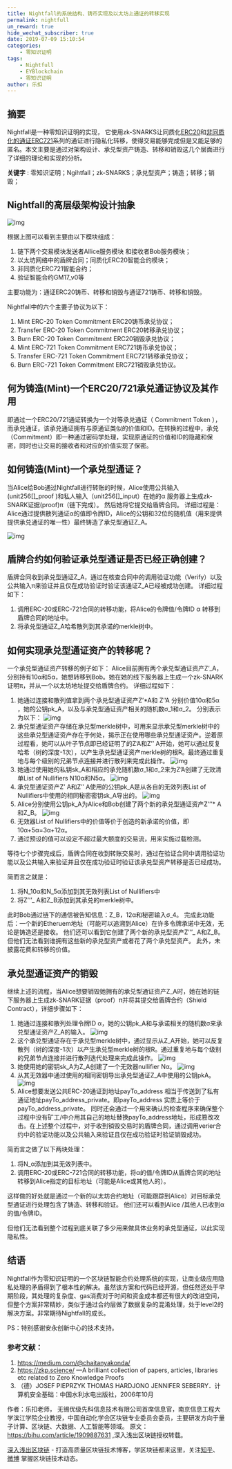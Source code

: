 ```yaml
---
title: Nightfall的系统结构、铸币实现及以太坊上通证的转移实现
permalink: nightfull
un_reward: true
hide_wechat_subscriber: true
date: 2019-07-09 15:10:54
categories:
    - 零知识证明
tags:
    - Nightfull
    - EYBlockchain
    - 零知识证明
author: 乐扣
---
```



## 摘要

Nightfall是一种零知识证明的实现， 它使用zk-SNARKS让同质化[ERC20](https://learnblockchain.cn/2018/01/12/create_token/)和[非同质化的通证ERC721](https://learnblockchain.cn/2018/03/23/token-erc721/)系列的通证进行隐私化转移，使得交易能够完成但是又能足够的匿名。本文主要是通过对架构设计、承兑型资产铸造、转移和销毁这几个层面进行了详细的理论和实现的分析。


**关键字** : 零知识证明；Ngihtfall；zk-SNARKS；承兑型资产；铸造；转移；销毁；

<!-- more -->

## Nightfall的高层级架构设计抽象

![img](https://img.learnblockchain.cn/2019/07/09_338669390.png)

根据上图可以看到主要由以下模块组成：
1. 链下两个交易模块发送者Allice服务模块 和接收者Bob服务模块；
2. 以太坊网络中的盾牌合同；同质化ERC20智能合约模块；
3. 非同质化ERC721智能合约；
4. 验证智能合约GM17_v0等

主要功能为：通证ERC20铸币、转移和销毁与通证721铸币、转移和销毁。

Nightfall中的六个主要子协议为以下：
1. Mint ERC-20 Token Commitment ERC20铸币承兑协议；
2. Transfer ERC-20 Token Commitment ERC20转移承兑协议；
3. Burn ERC-20 Token Commitment ERC20销毁承兑协议；
4. Mint ERC-721 Token Commitment ERC721铸币承兑协议；
5. Transfer ERC-721 Token Commitment ERC721转移承兑协议；
6. Burn ERC-721 Token Commitment ERC721销毁承兑协议。

## 何为铸造(Mint)一个ERC20/721承兑通证协议及其作用

即通过一个ERC20/721通证转换为一个对等承兑通证（ Commitment Token ），而承兑通证，该承兑通证拥有与原通证类似的价值和ID。在转换的过程中，承兑（Commitment）即一种通过密码学处理，实现原通证的价值和ID的隐藏和保密，同时也让交易的接收者和对应的价值实现了保密。

## 如何铸造(Mint)一个承兑型通证？

当Alice给Bob通过Nightfall进行转账的时候，Alice使用公共输入(unit256[]_proof )和私人输入（unit256[]_input）在她的α 服务器上生成zk-SNARK证据(proof)π（链下完成）。 然后她将它提交给盾牌合同。 详细过程是： Alice通过提供散列通证α的值即令牌ID，Alice的公钥和32位的随机值（用来提供提供承兑通证的唯一性）最终铸造了承兑型通证Z_A。

![img](https://img.learnblockchain.cn/2019/07/09_170121959.png!/scale/40%)

## 盾牌合约如何验证承兑型通证是否已经正确创建？

盾牌合同收到承兑型通证Z_A，通过在核查合同中的调用验证功能（Verify）以及公共输入π来验证并且仅在成功验证时验证该通证Z_A已经被成功创建。 详细过程如下：
1. 调用ERC-20或ERC-721合同的转移功能，将Alice的令牌值/令牌ID α 转移到盾牌合同的地址中。
2. 将承兑型通证Z_A哈希散列到其承诺的merkle树中。

##  如何实现承兑型通证资产的转移呢？

一个承兑型通证资产转移的例子如下：
Alice目前拥有两个承兑型通证资产Z’_A，分别持有10α和5α，她想转移到Bob。她在她的线下服务器上生成一个zk-SNARK证明π，并从一个以太坊地址提交给盾牌合约。
详细过程如下：
1. 她通过连接和散列值拿到两个承兑型通证资产Z’*A和 Z’’A 分别价值10α和5α ，她的公钥pk_A，以及与承兑型通证资产相关的随机数σ_1和σ_2。
   分别表示为以下：
![img](https://img.learnblockchain.cn/2019/07/09_395263711.png!/scale/40%)
2. 承兑型通证资产存储在承兑型merkle树中，可用来显示承兑型merkle树中的这些承兑型通证资产存在于何处，揭示正在使用哪些承兑型通证资产。逆着原过程看，她可以从叶子节点即已经证明了的Z’A和Z’’ A开始，她可以通过反复哈希（树的深度-1次），以产生承兑型通证资产merkle树的根R。最终通过重复地与每个级别的兄弟节点连接并进行散列来完成此操作。
![img](https://img.learnblockchain.cn/2019/07/09_853500099.png!/scale/40%)
3. 她通过使用她的私钥sk_A和相应的承兑随机数σ_1和σ_2来为Z’A创建了无效清单List of Nullifiers N10α和N5α。
![img](https://img.learnblockchain.cn/2019/07/09_474710332.png!/scale/40%)
4. 承兑型通证资产Z’ A和Z’’ A使用的公钥pk_A是从各自的无效列表List of Nullifiers中使用的相同秘密密钥sk_A导出的。
![img](https://img.learnblockchain.cn/2019/07/09_241051951.png!/scale/40%)
5. Alice分别使用公钥pk_A为Alice和Bob创建了两个新的承兑型通证资产Z’’’* A和Z_B。
![img](https://img.learnblockchain.cn/2019/07/09_491693224.png!/scale/40%)
6. 无效器List of Nullifiers中的价值等价于创造的新承诺的价值，即10α+5α=3α+12α。
7. 通过预设的值可以设定不超过最大额度的交易流，用来实施过载检测。

等待七个步骤完成后，盾牌合同在收到转账交易时，通过在验证合同中调用验证功能以及公共输入来验证并且仅在成功验证时验证该承兑型资产转移是否已经成功。

简而言之就是：
1. 将N_10α和N_5α添加到其无效列表List of Nullifiers中
2. 将Z’’’_ A和Z_B添加到其承兑的merkle树中。

此时Bob通过链下的通信被告知信息：Z_B，12α和秘密输入σ_4。
完成此功能后：一个新的Etheruem地址（可能可以追溯到Alice）在许多令牌承诺中无效，无论是铸造还是接收。 他们还可以看到它创建了两个新的承兑型资产Z’’’_ A和Z_B。 但他们无法看到谁拥有这些新的承兑型资产或者花了两个承兑型资产。 此外，未披露花费和转移的价值。


## 承兑型通证资产的销毁

继续上述的流程，当Alice想要销毁她拥有的承兑型通证资产Z_A时，她在她的链下服务器上生成zk-SNARK证据（proof）π并将其提交给盾牌合约（Shield Contract），详细步骤如下：

1. 她通过连接和散列处理令牌ID α，她的公钥pk_A和与承诺相关的随机数σ来承兑型通证资产Z_A的输入。
![img](https://img.learnblockchain.cn/2019/07/09_617070977.png!/scale/40%)
2. 这个承兑型通证存在于承兑型merkle树中，通过显示从Z_A开始，她可以反复散列（树的深度-1次）以产生承兑型merkle树的根R。通过重复地与每个级别的兄弟节点连接并进行散列迭代处理来完成此操作。
![img](https://img.learnblockchain.cn/2019/07/09_451524107.png!/scale/40%)
3. 她使用她的密钥sk_A为Z_A创建了一个无效器nullifier Nα。
![img](https://img.learnblockchain.cn/2019/07/09_809437454.png!/scale/40%)
4. 从其无效器中通过使用的相同密钥导出承兑型通证Z_A中使用的公钥pkA。
![img](https://img.learnblockchain.cn/2019/07/09_820219435.png!/scale/40%)
5. Alice想要发送公共ERC-20通证到地址payTo_address 相当于传送到了私有通证地址payTo_address_private。即payTo_address 实质上等价于payTo_address_private。 同时还会通过一个用来确认的检查程序来确保整个过程中没有矿工/中介用其自己的地址替换payTo_address地址，形成篡改攻击。在上述整个过程中，对于收到销毁交易时的盾牌合同，通过调用verier合约中的验证功能以及公共输入来验证且仅在成功验证时验证销毁成功。

 简而言之做了以下两块处理：
 1. 将N_α添加到其无效列表中。
 2. 调用ERC-20或ERC-721合同的转移功能，将α的值/令牌ID从盾牌合同的地址转移到Alice指定的目标地址（可能是Alice或其他人的）。

这样做的好处就是通过一个新的以太坊合约地址（可能跟踪到Alice）对目标承兑型通证进行处理包含了铸造、转移和验证。 他们还可以看到Alice /其他人已收到α的值/令牌ID。

但他们无法看到整个过程到底关联了多少用来做具体业务的承兑型通证，以此实现隐私性。

##  结语

Nightfall作为零知识证明的一个区块链智能合约处理系统的实现，让商业级应用隐私处理的矛盾得到了根本性的解决。虽然该方案和代码已经开源，但任然还处于早期阶段，其处理的复杂度、gas消费对于时间和资金成本都还有很大的改进空间，但整个方案非常精妙，类似于通过合约层做了数据复杂的混淆处理，处于level2的解决方案。非常期待Nightfall的成长。

PS：特别感谢安永创新中心的技术支持。

### 参考文献：
1. https://medium.com/@chaitanyakonda/
2. https://zkp.science/ —A brilliant collection of papers, articles, libraries etc related to Zero Knowledge Proofs
3. （德）JOSEF PIEPRZYK THOMAS HARDJONO JENNIFER SEBERRY．计算机安全基础：中国水利水电出版社，2006年10月

作者：乐扣老师， 无锡优级先科信息技术有限公司首席信息官，南京信息工程大学滨江学院企业教授，中国自动化学会区块链专业委员会委员，主要研发方向于量子计算、区块链、大数据、人工智能等领域。
原文： https://bihu.com/article/1909887631 ,深入浅出区块链授权转载。


[深入浅出区块链](https://learnblockchain.cn/) - 打造高质量区块链技术博客，学区块链都来这里，关注[知乎](https://www.zhihu.com/people/xiong-li-bing/activities)、[微博](https://weibo.com/517623789) 掌握区块链技术动态。
